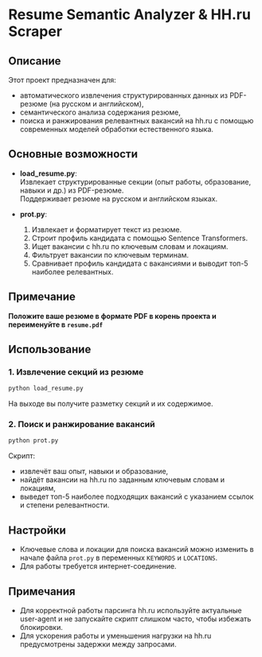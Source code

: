 # Resume Semantic Analyzer & HH.ru Scraper

## Описание

Этот проект предназначен для:
- автоматического извлечения структурированных данных из PDF-резюме (на русском и английском),
- семантического анализа содержания резюме,
- поиска и ранжирования релевантных вакансий на hh.ru с помощью современных моделей обработки естественного языка.

## Основные возможности

- **load_resume.py**:  
  Извлекает структурированные секции (опыт работы, образование, навыки и др.) из PDF-резюме.  
  Поддерживает резюме на русском и английском языках.

- **prot.py**:  
  1. Извлекает и форматирует текст из резюме.
  2. Строит профиль кандидата с помощью Sentence Transformers.
  3. Ищет вакансии с hh.ru по ключевым словам и локациям.
  4. Фильтрует вакансии по ключевым терминам.
  5. Сравнивает профиль кандидата с вакансиями и выводит топ-5 наиболее релевантных.

## Примечание

**Положите ваше резюме в формате PDF в корень проекта и переименуйте в `resume.pdf`**

## Использование

### 1. Извлечение секций из резюме

```bash
python load_resume.py
```
На выходе вы получите разметку секций и их содержимое.

### 2. Поиск и ранжирование вакансий

```bash
python prot.py
```
Скрипт:
- извлечёт ваш опыт, навыки и образование,
- найдёт вакансии на hh.ru по заданным ключевым словам и локациям,
- выведет топ-5 наиболее подходящих вакансий с указанием ссылок и степени релевантности.

## Настройки

- Ключевые слова и локации для поиска вакансий можно изменить в начале файла `prot.py` в переменных `KEYWORDS` и `LOCATIONS`.
- Для работы требуется интернет-соединение.


## Примечания

- Для корректной работы парсинга hh.ru используйте актуальные user-agent и не запускайте скрипт слишком часто, чтобы избежать блокировки.
- Для ускорения работы и уменьшения нагрузки на hh.ru предусмотрены задержки между запросами. 